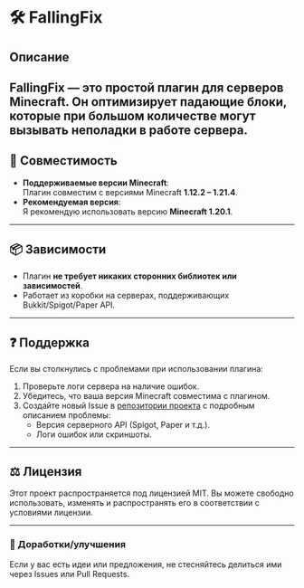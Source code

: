 # 🛠 FallingFix

## Описание
FallingFix — это простой плагин для серверов Minecraft. Он оптимизирует падающие блоки, которые при большом количестве могут вызывать неполадки в работе сервера.
---

## 🔧 Совместимость

- **Поддерживаемые версии Minecraft**:  
  Плагин совместим с версиями Minecraft **1.12.2 – 1.21.4**.  
- **Рекомендуемая версия**:  
  Я рекомендую использовать версию **Minecraft 1.20.1**.

---

## 📦 Зависимости

- Плагин **не требует никаких сторонних библиотек или зависимостей**.  
- Работает из коробки на серверах, поддерживающих Bukkit/Spigot/Paper API.

---

## ❓ Поддержка

Если вы столкнулись с проблемами при использовании плагина:
1. Проверьте логи сервера на наличие ошибок.
2. Убедитесь, что ваша версия Minecraft совместима с плагином.
3. Создайте новый Issue в [репозитории проекта](https://github.com/afillimonov/FallingFix/issues) с подробным описанием проблемы:
   - Версия серверного API (Spigot, Paper и т.д.).
   - Логи ошибок или скриншоты.

---

## ⚖️ Лицензия

Этот проект распространяется под лицензией MIT. Вы можете свободно использовать, изменять и распространять его в соответствии с условиями лицензии.

---

### 🌟 Доработки/улучшения

Если у вас есть идеи или предложения, не стесняйтесь делиться ими через Issues или Pull Requests.
